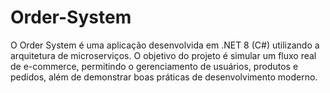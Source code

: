 # Order-System
O Order System é uma aplicação desenvolvida em .NET 8 (C#) utilizando a arquitetura de microserviços. O objetivo do projeto é simular um fluxo real de e-commerce, permitindo o gerenciamento de usuários, produtos e pedidos, além de demonstrar boas práticas de desenvolvimento moderno.
